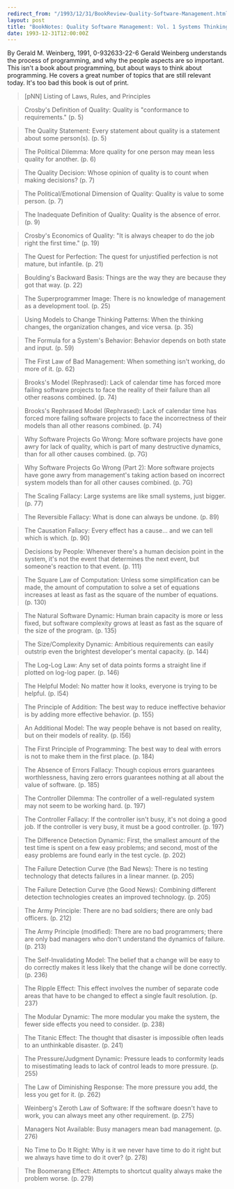 ```yaml
---
redirect_from: "/1993/12/31/BookReview-Quality-Software-Management.html"
layout: post
title: "BookNotes: Quality Software Management: Vol. 1 Systems Thinking"
date: 1993-12-31T12:00:00Z
---
```

By Gerald M. Weinberg, 1991, 0-932633-22-6
 Gerald Weinberg understands the process of programming, and why
the people aspects are so important.  This isn't a book about
programming, but about ways to think about programming.  He covers a
great number of topics that are still relevant today.  It's too bad
this book is out of print.


> [pNN] Listing of Laws, Rules, and Principles



> Crosby's Definition of Quality: Quality is "conformance to requirements."
> (p. 5)



> The Quality Statement: Every statement about quality is a statement about some
> person(s). (p. 5)



> The Political Dilemma: More quality for one person may mean less
> quality for another. (p. 6)



> The Quality Decision: Whose opinion of quality is to count when making
> decisions? (p. 7)



> The Political/Emotional Dimension of Quality: Quality is value to some
> person. (p. 7)



> The Inadequate Definition of Quality: Quality is the absence of error. (p. 9)



> Crosby's Economics of Quality: "It is always cheaper to do the job
> right the first time." (p. 19)



> The Quest for Perfection: The quest for unjustified perfection is not
> mature, but infantile. (p. 21)



> Boulding's Backward Basis: Things are the way they are because they
> got that way. (p. 22)



> The Superprogrammer Image: There is no knowledge of management as a
> development tool. (p. 25)



> Using Models to Change Thinking Patterns: When the thinking changes,
> the organization changes, and vice versa. (p. 35)



> The Formula for a System's Behavior: Behavior depends on both state
> and input. (p. 59)



> The First Law of Bad Management: When something isn't working, do more
> of it. (p. 62)



> Brooks's Model (Rephrased): Lack of calendar time has forced more
> failing software projects to face the reality of their failure than
> all other reasons combined.  (p. 74)



> Brooks's Rephrased Model (Rephrased): Lack of calendar time has forced
> more failing software projects to face the incorrectness of their
> models than all other reasons combined. (p. 74)



> Why Software Projects Go Wrong: More software projects have gone awry
> for lack of quality, which is part of many destructive dynamics, than
> for all other causes combined. (p. 7G)



> Why Software Projects Go Wrong (Part 2): More software projects have
> gone awry from management's taking action based on incorrect system
> models than for all other causes combined. (p. 7G)



> The Scaling Fallacy: Large systems are like small systems, just
> bigger. (p. 77)



> The Reversible Fallacy: What is done can always be undone. (p. 89)



> The Causation Fallacy: Every effect has a cause... and we can tell
> which is which. (p. 90)



> Decisions by People: Whenever there's a human decision point in the
> system, it's not the event that determines the next event, but
> someone's reaction to that event. (p. 111)



> The Square Law of Computation: Unless some simplification can be made,
> the amount of computation to solve a set of equations increases at
> least as fast as the square of the number of equations. (p. 130)



> The Natural Software Dynamic: Human brain capacity is more or less
> fixed, but software complexity grows at least as fast as the square of
> the size of the program. (p. 135)



> The Size/Complexity Dynamic: Ambitious requirements can easily
> outstrip even the brightest developer's mental capacity. (p. 144)



> The Log-Log Law: Any set of data points forms a straight line if
> plotted on log-log paper. (p. 146)



> The Helpful Model: No matter how it looks, everyone is trying to be
> helpful. (p. l54)



> The Principle of Addition: The best way to reduce ineffective behavior is by
> adding more effective behavior. (p. 155)



> An Additional Model: The way people behave is not based on reality,
> but on their models of reality. (p. l56)



> The First Principle of Programming: The best way to deal with errors
> is not to make them in the first place. (p. 184)



> The Absence of Errors Fallacy: Though copious errors guarantees
> worthlessness, having zero errors guarantees nothing at all about the
> value of software. (p. 185)



> The Controller Dilemma: The controller of a well-regulated system may
> not seem to be working hard. (p. 197)



> The Controller Fallacy: If the controller isn't busy, it's not doing a
> good job. If the controller is very busy, it must be a good
> controller. (p. 197)



> The Difference Detection Dynamic: First, the smallest amount of the
> test time is spent on a few easy problems; and second, most of the
> easy problems are found early in the test cycle. (p. 202)



> The Failure Detection Curve (the Bad News): There is no testing
> technology that detects failures in a linear manner. (p. 205)



> The Failure Detection Curve (the Good News): Combining different detection
> technologies creates an improved technology. (p. 205)



> The Army Principle: There are no bad soldiers; there are only bad
> officers.  (p. 212)



> The Army Principle (modified): There are no bad programmers; there are
> only bad managers who don't understand the dynamics of failure. (p. 213)



> The Self-Invalidating Model: The belief that a change will be easy to
> do correctly makes it less likely that the change will be done
> correctly. (p. 236)



> The Ripple Effect: This effect involves the number of separate code
> areas that have to be changed to effect a single fault resolution. (p. 237)



> The Modular Dynamic: The more modular you make the system, the fewer
> side effects you need to consider. (p. 238)



> The Titanic Effect: The thought that disaster is impossible often
> leads to an unthinkable disaster. (p. 241)



> The Pressure/Judgment Dynamic: Pressure leads to conformity leads to
> misestimating leads to lack of control leads to more pressure. (p. 255)



> The Law of Diminishing Response: The more pressure you add, the less
> you get for it. (p. 262)



> Weinberg's Zeroth Law of Software: If the software doesn't have to
> work, you can always meet any other requirement. (p. 275)



> Managers Not Available: Busy managers mean bad management. (p. 276)



> No Time to Do It Right: Why is it we never have time to do it right
> but we always have time to do it over? (p. 278)



> The Boomerang Effect: Attempts to shortcut quality always make the
> problem worse. (p. 279)
> 




